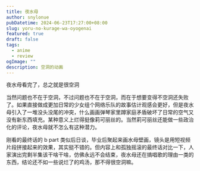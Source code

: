 ```yaml
---
title: 夜水母
author: snylonue
pubDatetime: 2024-06-23T17:27:00+08:00
slug: yoru-no-kurage-wa-oyogenai
featured: true
draft: false
tags:
  - anime
  - review
ogImage: ""
description: 空洞的动画
---
```


夜水母看完了，总之就是很空洞

当然问题也不在于空洞，不过问题也不在于空洞，而在于想要变得不空洞还失败了。如果直接做成更加日常的少女组个网络乐队的故事估计观感会更好，但是夜水母引入了一堆没头没尾的冲突，什么画画弹琴家里蹲家庭矛盾破坏了日常的空气又没有新东西填充。某种意义上烂得挺像莉可丽丝的。当然莉可丽丝还能做一些政治化的评论，夜水母就不怎么有这种潜力。

刚看的最终话的 b part 类似后日谈，毕业后聚起来画水母壁画，镜头是用短视频片段拼接起来的效果，其实挺不错的。但内容上和孤独摇滚的最终话对比一下，人家演出完剩半集该干啥干啥，仿佛永远不会结束，夜水母还在搞唱歌的理由一类的东西，结论还不如一些说烂了的鸡汤，那不得很空洞嘛。
